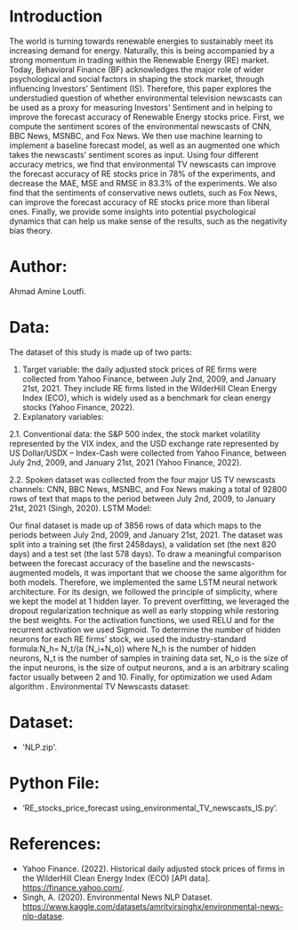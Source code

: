 # Introduction
The world is turning towards renewable energies to sustainably meet its increasing demand for energy. Naturally, this is being accompanied by a strong momentum in trading within the Renewable Energy (RE) market. Today, Behavioral Finance (BF) acknowledges the major role of wider psychological and social factors in shaping the stock market, through influencing Investors’ Sentiment (IS). Therefore, this paper explores the understudied question of whether environmental television newscasts can be used as a proxy for measuring Investors’ Sentiment and in helping to improve the forecast accuracy of Renewable Energy stocks price. First, we compute the sentiment scores of the environmental newscasts of CNN, BBC News, MSNBC, and Fox News. We then use machine learning to implement a baseline forecast model, as well as an augmented one which takes the newscasts’ sentiment scores as input. Using four different accuracy metrics, we find that environmental TV newscasts can improve the forecast accuracy of RE stocks price in 78% of the experiments, and decrease the MAE, MSE and RMSE in 83.3% of the experiments. We also find that the sentiments of conservative news outlets, such as Fox News, can improve the forecast accuracy of RE stocks price more than liberal ones. Finally, we provide some insights into potential psychological dynamics that can help us make sense of the results, such as the negativity bias theory.

# Author:
Ahmad Amine Loutfi.

# Data:
The dataset of this study is made up of two parts:
1.	Target variable: the daily adjusted stock prices of RE firms were collected from Yahoo Finance, between July 2nd, 2009, and January 21st, 2021. They include RE firms listed in the WilderHill Clean Energy Index (ECO), which is widely used as a benchmark for clean energy stocks (Yahoo Finance, 2022).
2.	Explanatory variables:

  2.1. Conventional data: the S&P 500 index, the stock market volatility represented by the VIX index, and the USD exchange rate represented by US Dollar/USDX – Index-Cash were collected from Yahoo Finance, between July 2nd, 2009, and January 21st, 2021 (Yahoo
  Finance, 2022).

  2.2. Spoken dataset was collected from the four major US TV newscasts channels: CNN, BBC News, MSNBC, and Fox News making a total of 92800 rows of text that maps to the period between July 2nd, 2009, to January 21st, 2021 (Singh, 2020).
  LSTM Model:

Our final dataset is made up of 3856 rows of data which maps to the periods between July 2nd, 2009, and January 21st, 2021. The dataset was split into a training set (the first 2458days), a validation set (the next 820 days) and a test set (the last 578 days). To draw a meaningful comparison between the forecast accuracy of the baseline and the newscasts-augmented models, it was important that we choose the same algorithm for both models. Therefore, we implemented the same LSTM neural network architecture. For its design, we followed the principle of simplicity, where we kept the model at 1 hidden layer. To prevent overfitting, we leveraged the dropout regularization technique as well as early stopping while restoring the best weights. For the activation functions, we used RELU and for the recurrent activation we used Sigmoid. To determine the number of hidden neurons for each RE firms’ stock, we used the industry-standard formula:N_h= N_t/(a (N_i+N_o)) where N_h is the number of hidden neurons, N_t is the number of samples in training data set, N_o is the size of the input neurons, is the size of output neurons, and a is an arbitrary scaling factor usually between 2 and 10. Finally, for optimization we used Adam algorithm .
Environmental TV Newscasts dataset:

# Dataset: 
- 'NLP.zip'.

# Python File:
- ‘RE_stocks_price_forecast using_environmental_TV_newscasts_IS.py’.

# References:
-	Yahoo Finance. (2022). Historical daily adjusted stock prices of firms in the WilderHill Clean Energy Index (ECO) [API data]. https://finance.yahoo.com/.
-	Singh, A. (2020). Environmental News NLP Dataset. https://www.kaggle.com/datasets/amritvirsinghx/environmental-news-nlp-datase.
